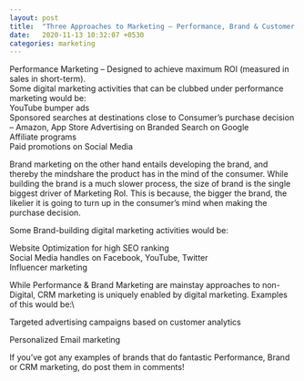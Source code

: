 ```yaml
---
layout: post
title:  "Three Approaches to Marketing – Performance, Brand & Customer Engagement"
date:   2020-11-13 10:32:07 +0530
categories: marketing
---
```


Performance Marketing – Designed to achieve maximum ROI (measured in sales in short-term).  
Some digital marketing activities that can be clubbed under performance marketing would be:   
YouTube bumper ads  
Sponsored searches at destinations close to Consumer’s purchase decision – Amazon, App Store
Advertising on Branded Search on Google  
Affiliate programs  
Paid promotions on Social Media 

Brand marketing on the other hand entails developing the brand, and thereby the mindshare the product has in the mind of the consumer. While building the brand is a much slower process, the size of brand is the single biggest driver of Marketing RoI. This is because, the bigger the brand, the likelier it is going to turn up in the consumer’s mind when making the purchase decision.  

Some Brand-building digital marketing activities would be:  

Website Optimization for high SEO ranking  
Social Media handles on Facebook, YouTube, Twitter  
Influencer marketing  

While Performance & Brand Marketing are mainstay approaches to non-Digital, CRM marketing is uniquely enabled by digital marketing. Examples of this would be:\

Targeted advertising campaigns based on customer analytics

Personalized Email marketing

If you’ve got any examples of brands that do fantastic Performance, Brand or CRM marketing, do post them in comments!
